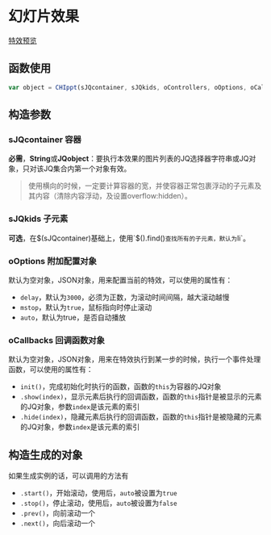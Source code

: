 # 幻灯片效果

[特效预览](http://vrbvillor.github.io/effects/ppt/ppt.html)

## 函数使用

```javascript
var object = CHIppt(sJQcontainer, sJQkids, oControllers, oOptions, oCallbacks);
```

## 构造参数

### sJQcontainer 容器

**必需**，**String**或**JQobject**：要执行本效果的图片列表的JQ选择器字符串或JQ对象，只对该JQ集合内第一个对象有效。
> 使用横向的时候，一定要计算容器的宽，并使容器正常包裹浮动的子元素及其内容（清除内容浮动，及设置overflow:hidden）。  

### sJQkids 子元素
**可选**，在$(sJQcontainer)基础上，使用`$().find()`查找所有的子元素，默认为`li`。

### oOptions 附加配置对象 

默认为空对象，JSON对象，用来配置当前的特效，可以使用的属性有：  

+ `delay`，默认为`3000`，必须为正数，为滚动时间间隔，越大滚动越慢
+ `mstop`，默认为`true`，鼠标指向时停止滚动
+ `auto`，默认为true，是否自动播放


### oCallbacks 回调函数对象

默认为空对象，JSON对象，用来在特效执行到某一步的时候，执行一个事件处理函数，可以使用的属性有： 

+ `init()`，完成初始化时执行的函数，函数的`this`为容器的JQ对象
+ `.show(index)`，显示元素后执行的回调函数，函数的`this`指针是被显示的元素的JQ对象，参数`index`是该元素的索引   
+ `.hide(index)`，隐藏元素后执行的回调函数，函数的`this`指针是被隐藏的元素的JQ对象，参数`index`是该元素的索引   

## 构造生成的对象  

如果生成实例的话，可以调用的方法有  

+ `.start()`，开始滚动，使用后，`auto`被设置为`true`
+ `.stop()`，停止滚动，使用后，`auto`被设置为`false`
+ `.prev()`，向前滚动一个
+ `.next()`，向后滚动一个


